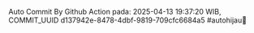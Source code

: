 Auto Commit By Github Action pada: 2025-04-13 19:37:20 WIB, COMMIT_UUID d137942e-8478-4dbf-9819-709cfc6684a5 #autohijau🗿
